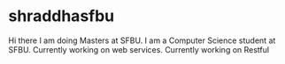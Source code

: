 # shraddhasfbu
Hi there
I am doing Masters at SFBU.
I am a Computer Science student at SFBU.
Currently working on web services.
Currently working on Restful
